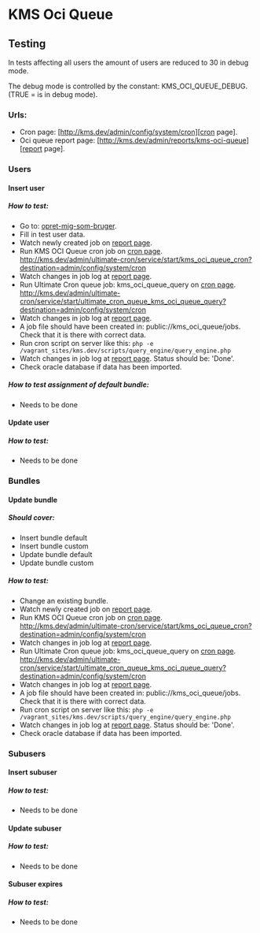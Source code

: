 # KMS Oci Queue

## Testing
In tests affecting all users the amount of users are reduced to 30 in debug mode.

The debug mode is controlled by the constant: KMS_OCI_QUEUE_DEBUG. (TRUE = is in debug mode).


### Urls:
+ Cron page: [http://kms.dev/admin/config/system/cron][cron page].
+ Oci queue report page: [http://kms.dev/admin/reports/kms-oci-queue][report page].

### Users

#### Insert user

##### How to test:
+ Go to: [opret-mig-som-bruger](http://kms.dev//content/opret-mig-som-bruger).
+ Fill in test user data.
+ Watch newly created job on [report page].
+ Run KMS OCI Queue cron job on [cron page]. http://kms.dev/admin/ultimate-cron/service/start/kms_oci_queue_cron?destination=admin/config/system/cron
+ Watch changes in job log at [report page].
+ Run Ultimate Cron queue job: kms_oci_queue_query on [cron page]. http://kms.dev/admin/ultimate-cron/service/start/ultimate_cron_queue_kms_oci_queue_query?destination=admin/config/system/cron
+ Watch changes in job log at [report page].
+ A job file should have been created in: public://kms_oci_queue/jobs. Check that it is there with correct data.
+ Run cron script on server like this: ``php -e /vagrant_sites/kms.dev/scripts/query_engine/query_engine.php``
+ Watch changes in job log at [report page]. Status should be: 'Done'.
+ Check oracle database if data has been imported.

##### How to test assignment of default bundle:
+ Needs to be done

#### Update user

##### How to test:
+ Needs to be done

### Bundles

#### Update bundle

##### Should cover:
+ Insert bundle default
+ Insert bundle custom
+ Update bundle default
+ Update bundle custom

##### How to test:
+ Change an existing bundle.
+ Watch newly created job on [report page].
+ Run KMS OCI Queue cron job on [cron page]. http://kms.dev/admin/ultimate-cron/service/start/kms_oci_queue_cron?destination=admin/config/system/cron
+ Watch changes in job log at [report page].
+ Run Ultimate Cron queue job: kms_oci_queue_query on [cron page]. http://kms.dev/admin/ultimate-cron/service/start/ultimate_cron_queue_kms_oci_queue_query?destination=admin/config/system/cron
+ Watch changes in job log at [report page].
+ A job file should have been created in: public://kms_oci_queue/jobs. Check that it is there with correct data.
+ Run cron script on server like this: ``php -e /vagrant_sites/kms.dev/scripts/query_engine/query_engine.php``
+ Watch changes in job log at [report page]. Status should be: 'Done'.
+ Check oracle database if data has been imported.

### Subusers

#### Insert subuser

##### How to test:
+ Needs to be done

#### Update subuser

##### How to test:
+ Needs to be done

#### Subuser expires

##### How to test:
+ Needs to be done

[cron page]: http://kms.dev/admin/config/system/cron
[report page]: http://kms.dev/admin/reports/kms-oci-queue
